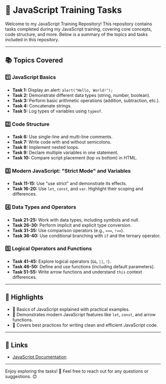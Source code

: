 # 🚀 JavaScript Training Tasks

Welcome to my JavaScript Training Repository! This repository contains tasks completed during my JavaScript training, covering core concepts, code structure, and more. Below is a summary of the topics and tasks included in this repository. 

---

## 📚 Topics Covered

### 1️⃣ JavaScript Basics
- **Task 1:** Display an alert: `alert("Hello, World!");`
- **Task 2:** Demonstrate different data types (string, number, boolean).
- **Task 3:** Perform basic arithmetic operations (addition, subtraction, etc.).
- **Task 4:** Concatenate strings.
- **Task 5:** Log types of variables using `typeof`.

### 2️⃣ Code Structure
- **Task 6:** Use single-line and multi-line comments.
- **Task 7:** Write code with and without semicolons.
- **Task 8:** Implement nested loops.
- **Task 9:** Declare multiple variables in one statement.
- **Task 10:** Compare script placement (top vs bottom) in HTML.

### 3️⃣ Modern JavaScript: "Strict Mode" and Variables
- **Task 11-15:** Use "use strict" and demonstrate its effects.
- **Task 16-20:** Use `let`, `const`, and `var`. Highlight their scoping and differences.

### 4️⃣ Data Types and Operators
- **Task 21-25:** Work with data types, including symbols and null.
- **Task 26-30:** Perform implicit and explicit type conversion.
- **Task 31-35:** Use comparison operators (e.g., `===`, `!==`).
- **Task 36-40:** Use conditional branching with `if` and the ternary operator.

### 5️⃣ Logical Operators and Functions
- **Task 41-45:** Explore logical operators (`&&`, `||`, `!`).
- **Task 46-50:** Define and use functions (including default parameters).
- **Task 51-55:** Write arrow functions and understand `this` context differences.


---

## 🌟 Highlights
- 📌 Basics of JavaScript explained with practical examples.
- 📌 Demonstrates modern JavaScript features like `let`, `const`, and arrow functions.
- 📌 Covers best practices for writing clean and efficient JavaScript code.

---

## 🔗 Links
- [JavaScript Documentation](https://developer.mozilla.org/en-US/docs/Web/JavaScript)

---

Enjoy exploring the tasks! 🎉 Feel free to reach out for any questions or suggestions. 😊
